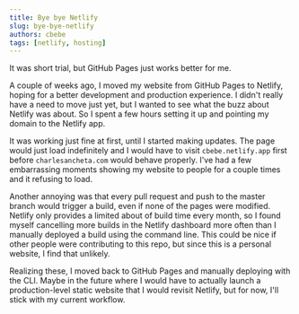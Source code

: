 ```yaml
---
title: Bye bye Netlify
slug: bye-bye-netlify
authors: cbebe
tags: [netlify, hosting]
---
```


It was short trial, but GitHub Pages just works better for me.

<!-- truncate -->

A couple of weeks ago, I moved my website from GitHub Pages to Netlify, hoping
for a better development and production experience. I didn't really have a need
to move just yet, but I wanted to see what the buzz about Netlify was about. So
I spent a few hours setting it up and pointing my domain to the Netlify app.

It was working just fine at first, until I started making updates. The page
would just load indefinitely and I would have to visit `cbebe.netlify.app`
first before `charlesancheta.com` would behave properly. I've had a few
embarrassing moments showing my website to people for a couple times and it
refusing to load.

Another annoying was that every pull request and push to the master branch
would trigger a build, even if none of the pages were modified. Netlify only
provides a limited about of build time every month, so I found myself
cancelling more builds in the Netlify dashboard more often than I manually
deployed a build using the command line. This could be nice if other people
were contributing to this repo, but since this is a personal website, I find
that unlikely.

Realizing these, I moved back to GitHub Pages and manually deploying with the
CLI. Maybe in the future where I would have to actually launch a
production-level static website that I would revisit Netlify, but for now, I'll
stick with my current workflow.
